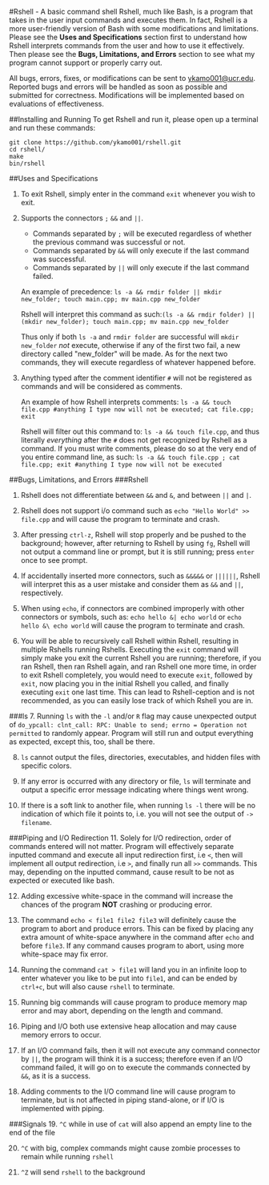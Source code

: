 #Rshell - A basic command shell
Rshell, much like Bash, is a program that takes in the user input commands and executes them.
In fact, Rshell is a more user-friendly version of Bash with some modifications and limitations.
Please see the **Uses and Specifications** section first to understand how Rshell interprets commands
from the user and how to use it effectively. Then please see the **Bugs, Limitations, and Errors** section
to see what my program cannot support or properly carry out.

All bugs, errors, fixes, or modifications can be sent to ykamo001@ucr.edu.
Reported bugs and errors will be handled as soon as possible and submitted for correctness.
Modifications will be implemented based on evaluations of effectiveness.

##Installing and Running
To get Rshell and run it, please open up a terminal and run these commands:
```
git clone https://github.com/ykamo001/rshell.git
cd rshell/
make
bin/rshell
```

##Uses and Specifications
1. To exit Rshell, simply enter in the command `exit` whenever you wish to exit.

2. Supports the connectors `;` `&&` and `||`.
	* Commands separated by `;` will be executed regardless of whether the previous command was successful or not.
	* Commands separated by `&&` will only execute if the last command was successful.
	* Commands separated by `||` will only execute if the last command failed.

	An example of precedence: `ls -a && rmdir folder || mkdir new_folder; touch main.cpp; mv main.cpp new_folder`

	Rshell will interpret this command as such:`(ls -a && rmdir folder) || (mkdir new_folder); touch main.cpp; mv main.cpp new_folder`
	
	Thus only if both `ls -a` and `rmdir folder` are successful will `mkdir new_folder` _not_ execute, otherwise if
	any of the first two fail, a new directory called "new_folder" will be made. As for the next two commands, 
	they will execute regardless of whatever happened before.

3. Anything typed after the comment identifier `#` will not be registered as commands and will be considered as comments.
	
	An example of how Rshell interprets comments: `ls -a && touch file.cpp #anything I type now will not be executed; cat file.cpp; exit`
	
	Rshell will filter out this command to: `ls -a && touch file.cpp`, and thus literally _everything_ after the `#` does not
	get recognized by Rshell as a command. 
	If you must write comments, please do so at the very end of you entire command line, as such:
	`ls -a && touch file.cpp ; cat file.cpp; exit #anything I type now will not be executed`

##Bugs, Limitations, and Errors
###Rshell
1. Rshell does not differentiate between `&&` and `&`, and between `||` and `|`.

2. Rshell  does not support i/o command such as `echo "Hello World" >> file.cpp` and will cause the program to terminate and crash.

3. After pressing `ctrl-z`, Rshell will stop properly and be pushed to the background; however, after returning to Rshell
by using `fg`, Rshell will not output a command line or prompt, but it is still running; press `enter` once to see prompt.

4. If accidentally inserted more connectors, such as `&&&&&` or `||||||`, Rshell will interpret this as a user mistake and consider 
them as `&&` and `||`, respectively.

5. When using `echo`, if connectors are combined improperly with other connectors or symbols, such as: `echo hello &| echo world` or
`echo hello &\ echo world` will cause the program to terminate and crash.

6. You will be able to recursively call Rshell within Rshell, resulting in multiple Rshells running Rshells. Executing the `exit` command
will simply make you exit the current Rshell you are running; therefore, if you ran Rshell, then ran Rshell again, and ran Rshell one more
time, in order to exit Rshell completely, you would need to execute `exit`, followed by `exit`, now placing you in the initial Rshell you
called, and finally executing `exit` one last time. This can lead to Rshell-ception and is not recommended, as you can easily lose track
of which Rshell you are in.

###ls
7. Running `ls` with the `-l` and/or `R` flag may cause unexpected output of 
`do_ypcall: clnt_call: RPC: Unable to send; errno = Operation not permitted` to randomly appear. Program will still run and output
everything as expected, except this, too, shall be there.

8. `ls` cannot output the files, directories, executables, and hidden files with specific colors.

9. If any error is occurred with any directory or file, `ls` will terminate and output a specific error message indicating where things
went wrong.

10. If there is a soft link to another file, when running `ls -l` there will be no indication of which file it points to, i.e. 
you will not see the output of `-> filename`.

###Piping and I/O Redirection
11. Solely for I/O redirection, order of commands entered will not matter. Program will effectively separate inputted command and execute 
all input redirection first, i.e `<`, then will implement all output redirection, i.e `>`, and finally run all `>>` commands. This may,
depending on the inputted command, cause result to be not as expected or executed like bash.

12. Adding excessive white-space in the command will increase the chances of the program **NOT** crashing or producing error.

13. The command `echo < file1 file2 file3` will definitely cause the program to abort and produce errors. This can be fixed by placing any
extra amount of white-space anywhere in the command after `echo` and before `file3`. If any command causes program to abort, using more 
white-space may fix error.

14. Running the command `cat > file1` will land you in an infinite loop to enter whatever you like to be put into `file1`, and can be ended
by `ctrl+c`, but will also cause `rshell` to terminate. 

15. Running big commands will cause program to produce memory map error and may abort, depending on the length and command.

16. Piping and I/O both use extensive heap allocation and may cause memory errors to occur. 

17. If an I/O command fails, then it will not execute any command connector by `||`, the program will think it is a success; therefore
even if an I/O command failed, it will go on to execute the commands connected by `&&`, as it is a success. 

18. Adding comments to the I/O command line will cause program to terminate, but is not affected in piping stand-alone, or if I/O
is implemented with piping.

###Signals
19. `^C` while in use of `cat` will also append an empty line to the end of the file

20. `^C` with big, complex commands might cause zombie processes to remain while running `rshell`

21. `^Z` will send `rshell` to the background
